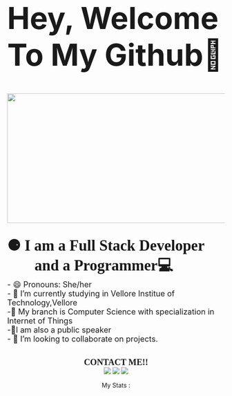  <div class="heading" style="font-size: 35px;font-weight: bold;">
    <h1 text-size="medium" >Hey, Welcome To My Github👋</h1></div>
     
   
   <div align="center">
     <img src="https://cdni.iconscout.com/illustration/premium/thumb/girl-working-on-laptop-5256977-4396235.png" width="600" height="300"/>
 <div class="info" style="font-size:35px; ;text-align: start;padding-top: 2rem;font-family: serif;font-weight: bold;">
  ⚈ I am a Full Stack Developer👩‍💻 and a Programmer💻 </style>
 </div>
<div class="moreinfo" style="font-size: large; text-align:start">
 <div class="1"> - 😄 Pronouns: She/her</div>
 <div class="2"> - 🌱 I’m currently studying in Vellore Institue of Technology,Vellore</div>
 <div class="4">-📘 My branch is Computer Science with specialization in Internet of Things</div>
 <div class="6">-🎤I am also a public speaker</div>
  <div class="3">- 👯 I’m looking to collaborate on projects.</div>
</div>
<div class="cont">
  <div class="contact"style="font-size:20px; ;text-align:center;padding-top: 2rem;font-family: serif;font-weight: bold;">CONTACT ME!!</div>
  <div id="badges">
   <a href="https://www.linkedin.com/in/anukanksha-priya-664730220">
   <img src="https://img.shields.io/badge/LinkedIn-blue?logo=anukanksha-priya/&logoColor=%22white%22"/></a>
   <a href="https://www.instagram.com/anukanksha__18/?funlid=CsgYesPH1f7C8EvZ">
   <img src="https://img.shields.io/badge/Instagram-red?logo=anukanksha-priya/&logoColor=%22white%22"/></a>
   <a href="https://www.hackerrank.com/priyaanukanksha?hr_r=1" class="href">
   <img src="https://img.shields.io/badge/Hacker-Rank-black?logo=anukanksha-priya/&logoColor=%22white%22"/></a>
   </div>
</div>
<div class="stats">


 My Stats :
 <a href="https://github-readme-streak-stats.herokuapp.com/?user=cleveranu" class="href"></a> 
</div>
   <!--
   **cleveranu/cleveranu** is a ✨ _special_ ✨ repository because its `README.md` (this file) appears on your GitHub profile.
   
   Here are some ideas to get you started:
   
   - 🔭 I’m currently working on ...
   - 🌱 I’m currently learning ...
   - 👯 I’m looking to collaborate on ...
   - 🤔 I’m looking for help with ...
   - 💬 Ask me about ...
   - 📫 How to reach me: ...
   - 😄 Pronouns: ...
   - ⚡ Fun fact: ...
   -->
   
